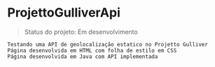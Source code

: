 # ProjettoGulliverApi
>Status do projeto: Em desenvolvimento


```
Testando uma API de geolocalização estatico no Projetto Gulliver 
Página desenvolvida em HTML com folha de estilo em CSS
Página desenvolvida em Java com API implementada

```
